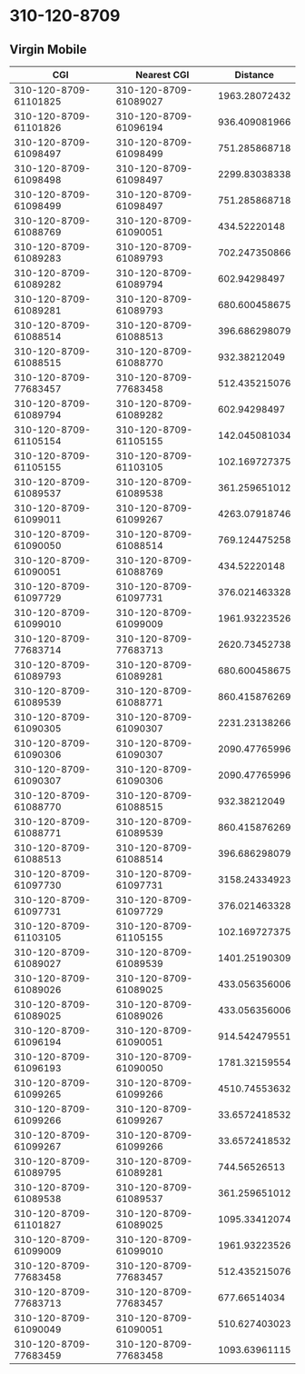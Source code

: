 # 310-120-8709
## Virgin Mobile


| CGI | Nearest CGI | Distance |
|-----|-------------|----------|
| 310-120-8709-61101825 | 310-120-8709-61089027 | 1963.28072432 |
| 310-120-8709-61101826 | 310-120-8709-61096194 | 936.409081966 |
| 310-120-8709-61098497 | 310-120-8709-61098499 | 751.285868718 |
| 310-120-8709-61098498 | 310-120-8709-61098497 | 2299.83038338 |
| 310-120-8709-61098499 | 310-120-8709-61098497 | 751.285868718 |
| 310-120-8709-61088769 | 310-120-8709-61090051 | 434.52220148 |
| 310-120-8709-61089283 | 310-120-8709-61089793 | 702.247350866 |
| 310-120-8709-61089282 | 310-120-8709-61089794 | 602.94298497 |
| 310-120-8709-61089281 | 310-120-8709-61089793 | 680.600458675 |
| 310-120-8709-61088514 | 310-120-8709-61088513 | 396.686298079 |
| 310-120-8709-61088515 | 310-120-8709-61088770 | 932.38212049 |
| 310-120-8709-77683457 | 310-120-8709-77683458 | 512.435215076 |
| 310-120-8709-61089794 | 310-120-8709-61089282 | 602.94298497 |
| 310-120-8709-61105154 | 310-120-8709-61105155 | 142.045081034 |
| 310-120-8709-61105155 | 310-120-8709-61103105 | 102.169727375 |
| 310-120-8709-61089537 | 310-120-8709-61089538 | 361.259651012 |
| 310-120-8709-61099011 | 310-120-8709-61099267 | 4263.07918746 |
| 310-120-8709-61090050 | 310-120-8709-61088514 | 769.124475258 |
| 310-120-8709-61090051 | 310-120-8709-61088769 | 434.52220148 |
| 310-120-8709-61097729 | 310-120-8709-61097731 | 376.021463328 |
| 310-120-8709-61099010 | 310-120-8709-61099009 | 1961.93223526 |
| 310-120-8709-77683714 | 310-120-8709-77683713 | 2620.73452738 |
| 310-120-8709-61089793 | 310-120-8709-61089281 | 680.600458675 |
| 310-120-8709-61089539 | 310-120-8709-61088771 | 860.415876269 |
| 310-120-8709-61090305 | 310-120-8709-61090307 | 2231.23138266 |
| 310-120-8709-61090306 | 310-120-8709-61090307 | 2090.47765996 |
| 310-120-8709-61090307 | 310-120-8709-61090306 | 2090.47765996 |
| 310-120-8709-61088770 | 310-120-8709-61088515 | 932.38212049 |
| 310-120-8709-61088771 | 310-120-8709-61089539 | 860.415876269 |
| 310-120-8709-61088513 | 310-120-8709-61088514 | 396.686298079 |
| 310-120-8709-61097730 | 310-120-8709-61097731 | 3158.24334923 |
| 310-120-8709-61097731 | 310-120-8709-61097729 | 376.021463328 |
| 310-120-8709-61103105 | 310-120-8709-61105155 | 102.169727375 |
| 310-120-8709-61089027 | 310-120-8709-61089539 | 1401.25190309 |
| 310-120-8709-61089026 | 310-120-8709-61089025 | 433.056356006 |
| 310-120-8709-61089025 | 310-120-8709-61089026 | 433.056356006 |
| 310-120-8709-61096194 | 310-120-8709-61090051 | 914.542479551 |
| 310-120-8709-61096193 | 310-120-8709-61090050 | 1781.32159554 |
| 310-120-8709-61099265 | 310-120-8709-61099266 | 4510.74553632 |
| 310-120-8709-61099266 | 310-120-8709-61099267 | 33.6572418532 |
| 310-120-8709-61099267 | 310-120-8709-61099266 | 33.6572418532 |
| 310-120-8709-61089795 | 310-120-8709-61089281 | 744.56526513 |
| 310-120-8709-61089538 | 310-120-8709-61089537 | 361.259651012 |
| 310-120-8709-61101827 | 310-120-8709-61089025 | 1095.33412074 |
| 310-120-8709-61099009 | 310-120-8709-61099010 | 1961.93223526 |
| 310-120-8709-77683458 | 310-120-8709-77683457 | 512.435215076 |
| 310-120-8709-77683713 | 310-120-8709-77683457 | 677.66514034 |
| 310-120-8709-61090049 | 310-120-8709-61090051 | 510.627403023 |
| 310-120-8709-77683459 | 310-120-8709-77683458 | 1093.63961115 |
